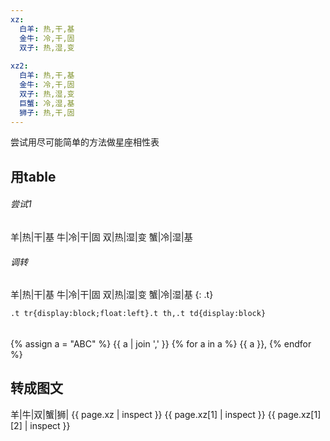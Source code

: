 ```yaml
---
xz:
  白羊: 热,干,基
  金牛: 冷,干,固
  双子: 热,湿,变
  
xz2:
  白羊: 热,干,基
  金牛: 冷,干,固
  双子: 热,湿,变
  巨蟹: 冷,湿,基
  狮子: 热,干,固
---
```

尝试用尽可能简单的方法做星座相性表

## 用table
###### 尝试1
羊|热|干|基
牛|冷|干|固
双|热|湿|变
蟹|冷|湿|基

###### 调转
羊|热|干|基
牛|冷|干|固
双|热|湿|变
蟹|冷|湿|基
{: .t}
<style>
.t tr{display:block;float:left}.t th,.t td{display:block}
</style>
`.t tr{display:block;float:left}.t th,.t td{display:block}`

######
{% assign a = "ABC" %}
{{ a | join ',' }}
{% for a in a %}
{{ a }},
{% endfor %}

## 转成图文
羊|牛|双|蟹|狮|
{{ page.xz | inspect }}
{{ page.xz[1] | inspect }}
{{ page.xz[1][2] | inspect }}
